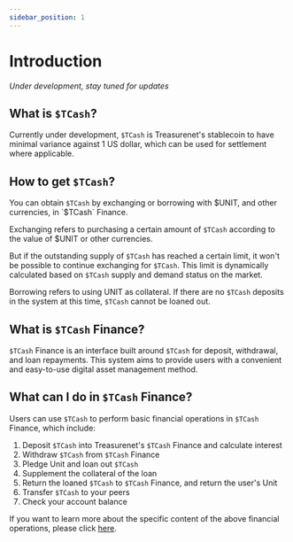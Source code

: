 ```yaml
---
sidebar_position: 1
---
```


# Introduction

_Under development, stay tuned for updates_

## What is `$TCash`?

Currently under development, `$TCash` is Treasurenet's stablecoin to have minimal variance against 1 US dollar, which can be used for settlement where applicable.

## How to get `$TCash`?

You can obtain `$TCash` by exchanging or borrowing with $UNIT, and other currencies, in `$TCash` Finance.

Exchanging refers to purchasing a certain amount of `$TCash` according to the value of $UNIT or other currencies.

But if the outstanding supply of `$TCash` has reached a certain limit, it won't be possible to continue exchanging for `$TCash`. This limit is dynamically calculated based on `$TCash` supply and demand status on the market.

Borrowing refers to using UNIT as collateral. If there are no `$TCash` deposits in the system at this time, `$TCash` cannot be loaned out.

## What is `$TCash` Finance?

`$TCash` Finance is an interface built around `$TCash` for deposit, withdrawal, and loan repayments. This system aims to provide users with a convenient and easy-to-use digital asset management method.

## What can I do in `$TCash` Finance?

Users can use `$TCash` to perform basic financial operations in `$TCash` Finance, which include:

1. Deposit `$TCash` into Treasurenet's `$TCash` Finance and calculate interest
2. Withdraw `$TCash` from `$TCash` Finance
3. Pledge Unit and loan out `$TCash`
4. Supplement the collateral of the loan
5. Return the loaned `$TCash` to `$TCash` Finance, and return the user's Unit
6. Transfer `$TCash` to your peers
7. Check your account balance

If you want to learn more about the specific content of the above financial operations, please click [here](/docs/`$TCash`/financial-operations).
